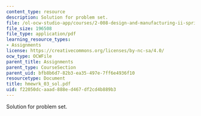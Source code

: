 ```yaml
---
content_type: resource
description: Solution for problem set.
file: /ol-ocw-studio-app/courses/2-008-design-and-manufacturing-ii-spring-2004/f22050dcaaad888ed467df2cd4b889b3_hmewrk_03_sol.pdf
file_size: 196508
file_type: application/pdf
learning_resource_types:
- Assignments
license: https://creativecommons.org/licenses/by-nc-sa/4.0/
ocw_type: OCWFile
parent_title: Assignments
parent_type: CourseSection
parent_uid: bfb8b6d7-82b3-ea35-497e-7ff6e4936f10
resourcetype: Document
title: hmewrk_03_sol.pdf
uid: f22050dc-aaad-888e-d467-df2cd4b889b3
---
```

Solution for problem set.